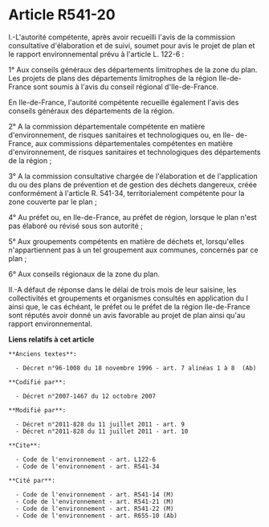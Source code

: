 # Article R541-20

I.-L'autorité compétente, après avoir recueilli l'avis de la commission consultative d'élaboration et de suivi, soumet pour
avis le projet de plan et le rapport environnemental prévu à l'article L. 122-6 : 

1° Aux conseils généraux des départements limitrophes de la zone du plan. Les projets de plans des départements limitrophes
de la région Ile-de-France sont soumis à l'avis du conseil régional d'Ile-de-France. 

En Ile-de-France, l'autorité compétente recueille également l'avis des conseils généraux des départements de la région. 

2° A la commission départementale compétente en matière d'environnement, de risques sanitaires et technologiques ou, en Ile-
de-France, aux commissions départementales compétentes en matière d'environnement, de risques sanitaires et technologiques
des départements de la région ; 

3° A la commission consultative chargée de l'élaboration et de l'application du ou des plans de prévention et de gestion des
déchets dangereux, créée conformément à l'article R. 541-34, territorialement compétente pour la zone couverte par le plan ; 

4° Au préfet ou, en Ile-de-France, au préfet de région, lorsque le plan n'est pas élaboré ou révisé sous son autorité ; 

5° Aux groupements compétents en matière de déchets et, lorsqu'elles n'appartiennent pas à un tel groupement aux communes,
concernés par ce plan ; 

6° Aux conseils régionaux de la zone du plan. 

II.-A défaut de réponse dans le délai de trois mois de leur saisine, les collectivités et groupements et organismes consultés
en application du I ainsi que, le cas échéant, le préfet ou le préfet de la région Ile-de-France sont réputés avoir donné un
avis favorable au projet de plan ainsi qu'au rapport environnemental.

**Liens relatifs à cet article**

	**Anciens textes**:

	  - Décret n°96-1008 du 18 novembre 1996 - art. 7 alinéas 1 à 8  (Ab)

	**Codifié par**:

	  - Décret n°2007-1467 du 12 octobre 2007

	**Modifié par**:

	  - Décret n°2011-828 du 11 juillet 2011 - art. 9
	  - Décret n°2011-828 du 11 juillet 2011 - art. 10

	**Cite**:

	  - Code de l'environnement - art. L122-6
	  - Code de l'environnement - art. R541-34

	**Cité par**:

	  - Code de l'environnement - art. R541-14 (M)
	  - Code de l'environnement - art. R541-21 (M)
	  - Code de l'environnement - art. R541-22 (M)
	  - Code de l'environnement - art. R655-10 (Ab)
